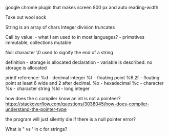 
google chrome plugin that makes screen 800 px and auto
    reading-width


Take out wool sock


String is an array of chars
Integer division truncates

Call by value:
    - what I am used to in most languages? - primatives immutable, collections mutable

Null character \0 used to signify the end of a string

definition - storage is allocated
declaration - variable is described. no storage is allocated

printf reference:
%d - decimal integer
%f - floating point
    %6.2f - floating point at least 6 wide and 2 after decimal.
%x - hexadecimal
%c - character
%s - character string
%ld - long integer

how does the c compiler know an int is not a pointeer?
https://stackoverflow.com/questions/3038045/how-does-compiler-understand-the-pointer-type


the program will just silently die if there is a null pointer error?

What is " vs ' in c for strings?

